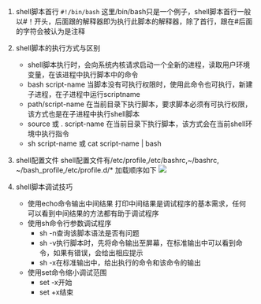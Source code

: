 1. shell脚本首行
    `#!/bin/bash`
    这里/bin/bash只是一个例子，shell脚本首行一般以#！开头，后面跟的解释器即为执行此脚本的解释器，除了首行，跟在#后面的字符会被认为是注释

2. shell脚本的执行方式与区别
   - shell脚本执行时，会向系统内核请求启动一个全新的进程，读取用户环境变量，在该进程中执行脚本中的命令
   - bash script-name
     当脚本没有可执行权限时，使用此命令也可执行，新建子进程，在子进程中运行scriptname
   - path/script-name
     在当前目录下执行脚本，要求脚本必须有可执行权限，该方式也是在子进程中执行shell脚本
   - source 或 . script-name
     在当前目录下执行脚本，该方式会在当前shell环境中执行指令
   - sh script-name 或 cat script-name | bash

3. shell配置文件
  shell配置文件有/etc/profile,/etc/bashrc,~/bashrc, ~/bash_profile,/etc/profile.d/*
  加载顺序如下
  ![](https://upload-images.jianshu.io/upload_images/10339396-372ff941cee8953e.png?imageMogr2/auto-orient/strip%7CimageView2/2/w/1240)
4. shell脚本调试技巧
    - 使用echo命令输出中间结果
      打印中间结果是调试程序的基本需求，任何可以看到中间结果的方法都有助于调试程序
    - 使用sh命令行参数调试程序
      - sh -n查询该脚本语法是否有问题
      - sh -v执行脚本时，先将命令输出至屏幕，在标准输出中可以看到命令，如果有错误，会给出相应提示
      - sh -x在标准输出中，给出执行的命令和该命令的输出
    - 使用set命令缩小调试范围
      - set -x开始
      - set +x结束